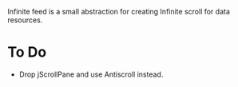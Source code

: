 Infinite feed is a small abstraction for creating Infinite scroll for data resources.

# To Do
- Drop jScrollPane and use Antiscroll instead.
